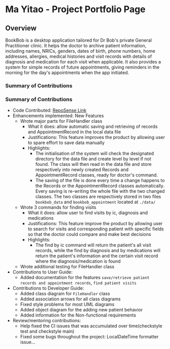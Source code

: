 # Ma Yitao - Project Portfolio Page

## Overview
BookBob is a desktop application tailored for Dr Bob's private General Practitioner clinic. 
It helps the doctor to archive patient information, including names, NRICs, genders, dates of birth,
phone numbers, home addresses, allergies, medical histories and visit records with details of diagnosis
and medication for each visit when applicable. It also provides a system for simple records
of future appointments, giving reminders in the morning for the day's appointments when the app initiated.

### Summary of Contributions
### Summary of Contributions

- Code Contributed: [RepoSense Link](https://nus-cs2113-ay2425s1.github.io/tp-dashboard/?search=princecatt)
- Enhancements implemented:
  New Features
  - Wrote major parts for FileHandler class
      - What it does: allow automatic saving and retrieving of records and AppointmentRecord in the local data file
      - Justifications: This feature improves the product by allowing user to spare effort to save data manually
      - Highlights: 
        - The initialisation of the system will check the designated directory for the data file and create level by
        level if not found. The class will then read in the data file and store respectively into newly created Records
        and AppointmentRecord classes, ready for doctor's command.
        - The saving of the file is done every time a change happens to the Records or the AppointmentRecord classes 
        automatically. Every saving is re-writing the whole file with the two changed classes. The two classes are
        respectively stored in two files `bookbob_data` and `bookbob_appointment` located at `./data/`
  - Wrote 3 commands for finding visits
      - What it does: allow user to find visits by ic, diagnosis and medications
      - Justifications: This feature improve the product by allowing user to search for visits and corresponding patient
    with specific fields so that the doctor could compare and make best decisions
      - Highlights:
        - The find by ic command will return the patient's all visit records, while the find by diagnosis and by
        medications will return the patient's information and the certain visit record where the diagnosis/medication is
        found
  - Wrote additional testing for FileHandler class
- Contributions to User Guide:
  - Added documentation for the features `save/retrieve patient records and appointment records`, `find patient visits`
- Contributions to Developer Guide:
  - Added class diagram for `FileHandler` class
  - Added association arrows for all class diagrams
  - Fixed style problems for most UML diagrams
  - Added object diagram for the adding new patient behavior
  - Added information for the Non-functional requirements 
- Review/mentoring contributions:
  - Help fixed the CI issues that was accumulated over time(checkstyle test and checkstyle main)
  - Fixed some bugs throughout the project: LocalDateTime formatter issue... 
